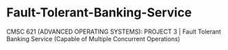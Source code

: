 # Fault-Tolerant-Banking-Service
CMSC 621 (ADVANCED OPERATING SYSTEMS): PROJECT 3 | Fault Tolerant Banking Service (Capable of Multiple Concurrent Operations) 
